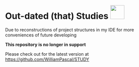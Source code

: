 # Out-dated (that) Studies <image src="https://cdn-icons-png.flaticon.com/512/5122/5122529.png" style="width:45px;height:45px">	

Due to reconstructions of project structures in my IDE for more conveniences of future developing  

**This repository is no longer in support**

Please check out for the latest version at https://github.com/WilliamPascal/STUDY
